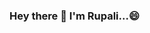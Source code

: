### Hey there 👋 I'm Rupali...😄

<!--
**Rupalihirdekar/Rupalihirdekar** is a ✨ _special_ ✨ repository because its `README.md` (this file) appears on your GitHub profile.

Here are some ideas to get you started:

- 🔭 I’m currently working on something really cool 
- 🌱 I’m currently learning everything related to Data Science
- 👯 I’m looking to collaborate on more open source projects.
- 💬 Ask me about Data Science, Machine learning, SQL, Tableau
- 📫 How to reach me: https://www.linkedin.com/in/rupali-raju-hirdekar-75708414b/
- 😄 Pronouns: She/Her
- ⚡ Fun fact: I am in love with Data 😄
-->
